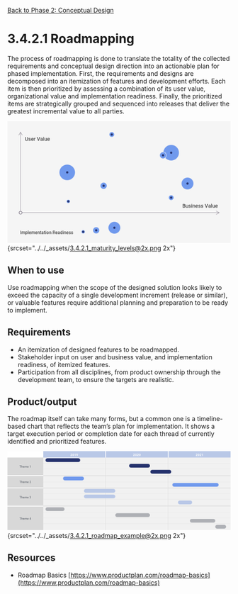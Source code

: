 [Back to Phase 2: Conceptual Design](3-4-conceptual.md)

# 3.4.2.1 Roadmapping

The process of roadmapping is done to translate the totality of the collected requirements and conceptual design direction into an actionable plan for phased implementation. First, the requirements and designs are decomposed into an itemization of features and development efforts. Each item is then prioritized by assessing a combination of its user value, organizational value and implementation readiness. Finally, the prioritized items are strategically grouped and sequenced into releases that deliver the greatest incremental value to all parties.

![3.4.2.1 maturity levels](../_assets/3.4.2.1_maturity_levels.png){srcset="../../_assets/3.4.2.1_maturity_levels@2x.png 2x"}

## When to use

Use roadmapping when the scope of the designed solution looks likely to exceed the capacity of a single development increment (release or similar), or valuable features require additional planning and preparation to be ready to implement.

## Requirements

- An itemization of designed features to be roadmapped.
- Stakeholder input on user and business value, and implementation readiness, of itemized features.
- Participation from all disciplines, from product ownership through the development team, to ensure the targets 
  are realistic.

## Product/output

The roadmap itself can take many forms, but a common one is a timeline-based chart that reflects the team’s plan for implementation. It shows a target execution period or completion date for each thread of currently identified and prioritized features.

![3.4.2.1 example](../_assets/3.4.2.1_roadmap_example.png){srcset="../../_assets/3.4.2.1_roadmap_example@2x.png 2x"}


## Resources

- Roadmap Basics [https://www.productplan.com/roadmap-basics](https://www.productplan.com/roadmap-basics)